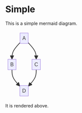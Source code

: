 # Simple

This is a simple mermaid diagram.

<svg aria-roledescription="flowchart-v2" role="graphics-document document" viewBox="-8 -8 118.234375 215" style="max-width: 118.234375px;" xmlns="http://www.w3.org/2000/svg" width="100%" id="mermaid-0"><style>#mermaid-0{font-family:arial,sans-serif;font-size:16px;fill:#333;}#mermaid-0
.error-icon{fill:#552222;}#mermaid-0 .error-text{fill:#552222;stroke:#552222;}#mermaid-0
.edge-thickness-normal{stroke-width:2px;}#mermaid-0
.edge-thickness-thick{stroke-width:3.5px;}#mermaid-0
.edge-pattern-solid{stroke-dasharray:0;}#mermaid-0
.edge-pattern-dashed{stroke-dasharray:3;}#mermaid-0
.edge-pattern-dotted{stroke-dasharray:2;}#mermaid-0 .marker{fill:#333333;stroke:#333333;}#mermaid-0
.marker.cross{stroke:#333333;}#mermaid-0 svg{font-family:arial,sans-serif;font-size:16px;}#mermaid-0
.label{font-family:arial,sans-serif;color:#333;}#mermaid-0 .cluster-label text{fill:#333;}#mermaid-0
.cluster-label span,#mermaid-0 p{color:#333;}#mermaid-0 .label text,#mermaid-0 span,#mermaid-0
p{fill:#333;color:#333;}#mermaid-0 .node rect,#mermaid-0 .node circle,#mermaid-0 .node
ellipse,#mermaid-0 .node polygon,#mermaid-0 .node
path{fill:#ECECFF;stroke:#9370DB;stroke-width:1px;}#mermaid-0 .flowchart-label
text{text-anchor:middle;}#mermaid-0 .node .label{text-align:center;}#mermaid-0
.node.clickable{cursor:pointer;}#mermaid-0 .arrowheadPath{fill:#333333;}#mermaid-0 .edgePath
.path{stroke:#333333;stroke-width:2.0px;}#mermaid-0
.flowchart-link{stroke:#333333;fill:none;}#mermaid-0
.edgeLabel{background-color:#e8e8e8;text-align:center;}#mermaid-0 .edgeLabel
rect{opacity:0.5;background-color:#e8e8e8;fill:#e8e8e8;}#mermaid-0
.labelBkg{background-color:rgba(232, 232, 232, 0.5);}#mermaid-0 .cluster
rect{fill:#ffffde;stroke:#aaaa33;stroke-width:1px;}#mermaid-0 .cluster text{fill:#333;}#mermaid-0
.cluster span,#mermaid-0 p{color:#333;}#mermaid-0
div.mermaidTooltip{position:absolute;text-align:center;max-width:200px;padding:2px;font-family:arial,sans-serif;font-size:12px;background:hsl(80,
100%, 96.2745098039%);border:1px solid
#aaaa33;border-radius:2px;pointer-events:none;z-index:100;}#mermaid-0
.flowchartTitleText{text-anchor:middle;font-size:18px;fill:#333;}#mermaid-0
:root{--mermaid-font-family:arial,sans-serif;}</style><g><marker orient="auto" markerHeight="12" markerWidth="12" markerUnits="userSpaceOnUse" refY="5" refX="10" viewBox="0 0 10 10" class="marker flowchart" id="flowchart-pointEnd"><path style="stroke-width: 1; stroke-dasharray: 1, 0;" class="arrowMarkerPath" d="M 0 0 L 10 5 L 0 10 z"></path></marker><marker orient="auto" markerHeight="12" markerWidth="12" markerUnits="userSpaceOnUse" refY="5" refX="0" viewBox="0 0 10 10" class="marker flowchart" id="flowchart-pointStart"><path style="stroke-width: 1; stroke-dasharray: 1, 0;" class="arrowMarkerPath" d="M 0 5 L 10 10 L 10 0 z"></path></marker><marker orient="auto" markerHeight="11" markerWidth="11" markerUnits="userSpaceOnUse" refY="5" refX="11" viewBox="0 0 10 10" class="marker flowchart" id="flowchart-circleEnd"><circle style="stroke-width: 1; stroke-dasharray: 1, 0;" class="arrowMarkerPath" r="5" cy="5" cx="5"></circle></marker><marker orient="auto" markerHeight="11" markerWidth="11" markerUnits="userSpaceOnUse" refY="5" refX="-1" viewBox="0 0 10 10" class="marker flowchart" id="flowchart-circleStart"><circle style="stroke-width: 1; stroke-dasharray: 1, 0;" class="arrowMarkerPath" r="5" cy="5" cx="5"></circle></marker><marker orient="auto" markerHeight="11" markerWidth="11" markerUnits="userSpaceOnUse" refY="5.2" refX="12" viewBox="0 0 11 11" class="marker cross flowchart" id="flowchart-crossEnd"><path style="stroke-width: 2; stroke-dasharray: 1, 0;" class="arrowMarkerPath" d="M 1,1 l 9,9 M 10,1 l -9,9"></path></marker><marker orient="auto" markerHeight="11" markerWidth="11" markerUnits="userSpaceOnUse" refY="5.2" refX="-1" viewBox="0 0 11 11" class="marker cross flowchart" id="flowchart-crossStart"><path style="stroke-width: 2; stroke-dasharray: 1, 0;" class="arrowMarkerPath" d="M 1,1 l 9,9 M 10,1 l -9,9"></path></marker><g class="root"><g class="clusters"></g><g class="edgePaths"><path marker-end="url(#flowchart-pointEnd)" style="fill:none;" class="edge-thickness-normal edge-pattern-solid flowchart-link LS-A LE-B" id="L-A-B-0" d="M38.05859375,30.496612952889254L33.854817708333336,35.08051079407438C29.651041666666668,39.6644086352595,21.243489583333332,48.83220431762975,17.039713541666668,57.582768825481544C12.8359375,66.33333333333333,12.8359375,74.66666666666667,12.8359375,78.83333333333333L12.8359375,83"></path><path marker-end="url(#flowchart-pointEnd)" style="fill:none;" class="edge-thickness-normal edge-pattern-solid flowchart-link LS-A LE-C" id="L-A-C-0" d="M63.73046875,30.496612952889254L67.93424479166667,35.08051079407438C72.13802083333333,39.6644086352595,80.54557291666667,48.83220431762975,84.74934895833333,57.582768825481544C88.953125,66.33333333333333,88.953125,74.66666666666667,88.953125,78.83333333333333L88.953125,83"></path><path marker-end="url(#flowchart-pointEnd)" style="fill:none;" class="edge-thickness-normal edge-pattern-solid flowchart-link LS-B LE-D" id="L-B-D-0" d="M12.8359375,116L12.8359375,120.16666666666667C12.8359375,124.33333333333333,12.8359375,132.66666666666666,16.965494791666668,141.3363012761299C21.095052083333332,150.00593588559306,29.354166666666668,159.01187177118615,33.483723958333336,163.5148397139827L37.61328125,168.0178076567792"></path><path marker-end="url(#flowchart-pointEnd)" style="fill:none;" class="edge-thickness-normal edge-pattern-solid flowchart-link LS-C LE-D" id="L-C-D-0" d="M88.953125,116L88.953125,120.16666666666667C88.953125,124.33333333333333,88.953125,132.66666666666666,84.82356770833333,141.3363012761299C80.69401041666667,150.00593588559306,72.43489583333333,159.01187177118615,68.30533854166667,163.5148397139827L64.17578125,168.0178076567792"></path></g><g class="edgeLabels"><g class="edgeLabel"><g transform="translate(0, 0)" class="label"><foreignObject height="0" width="0"><div style="display: inline-block; white-space: nowrap;" xmlns="http://www.w3.org/1999/xhtml"><span class="edgeLabel"></span></div></foreignObject></g></g><g class="edgeLabel"><g transform="translate(0, 0)" class="label"><foreignObject height="0" width="0"><div style="display: inline-block; white-space: nowrap;" xmlns="http://www.w3.org/1999/xhtml"><span class="edgeLabel"></span></div></foreignObject></g></g><g class="edgeLabel"><g transform="translate(0, 0)" class="label"><foreignObject height="0" width="0"><div style="display: inline-block; white-space: nowrap;" xmlns="http://www.w3.org/1999/xhtml"><span class="edgeLabel"></span></div></foreignObject></g></g><g class="edgeLabel"><g transform="translate(0, 0)" class="label"><foreignObject height="0" width="0"><div style="display: inline-block; white-space: nowrap;" xmlns="http://www.w3.org/1999/xhtml"><span class="edgeLabel"></span></div></foreignObject></g></g></g><g class="nodes"><g transform="translate(50.89453125, 16.5)" id="flowchart-A-0" class="node default default flowchart-label"><rect height="33" width="25.671875" y="-16.5" x="-12.8359375" ry="0" rx="0" style="" class="basic label-container"></rect><g transform="translate(-5.3359375, -9)" style="" class="label"><rect></rect><foreignObject height="18" width="10.671875"><div style="display: inline-block; white-space: nowrap;" xmlns="http://www.w3.org/1999/xhtml"><span class="nodeLabel">A</span></div></foreignObject></g></g><g transform="translate(12.8359375, 99.5)" id="flowchart-B-1" class="node default default flowchart-label"><rect height="33" width="25.671875" y="-16.5" x="-12.8359375" ry="0" rx="0" style="" class="basic label-container"></rect><g transform="translate(-5.3359375, -9)" style="" class="label"><rect></rect><foreignObject height="18" width="10.671875"><div style="display: inline-block; white-space: nowrap;" xmlns="http://www.w3.org/1999/xhtml"><span class="nodeLabel">B</span></div></foreignObject></g></g><g transform="translate(88.953125, 99.5)" id="flowchart-C-3" class="node default default flowchart-label"><rect height="33" width="26.5625" y="-16.5" x="-13.28125" ry="0" rx="0" style="" class="basic label-container"></rect><g transform="translate(-5.78125, -9)" style="" class="label"><rect></rect><foreignObject height="18" width="11.5625"><div style="display: inline-block; white-space: nowrap;" xmlns="http://www.w3.org/1999/xhtml"><span class="nodeLabel">C</span></div></foreignObject></g></g><g transform="translate(50.89453125, 182.5)" id="flowchart-D-5" class="node default default flowchart-label"><rect height="33" width="26.5625" y="-16.5" x="-13.28125" ry="0" rx="0" style="" class="basic label-container"></rect><g transform="translate(-5.78125, -9)" style="" class="label"><rect></rect><foreignObject height="18" width="11.5625"><div style="display: inline-block; white-space: nowrap;" xmlns="http://www.w3.org/1999/xhtml"><span class="nodeLabel">D</span></div></foreignObject></g></g></g></g></g></svg>

It is rendered above.
